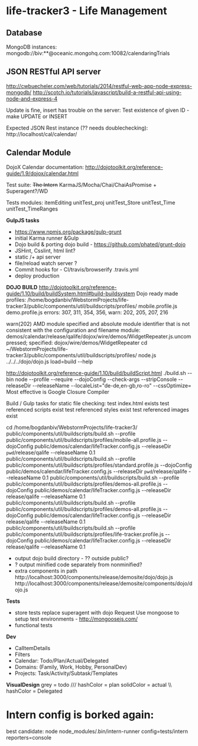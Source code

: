 life-tracker3 - Life Management
=============

Database
--------
MongoDB instances:
mongodb://biv:**@oceanic.mongohq.com:10082/calendaringTrials

JSON RESTful API server
-----------------------
http://cwbuecheler.com/web/tutorials/2014/restful-web-app-node-express-mongodb/
http://scotch.io/tutorials/javascript/build-a-restful-api-using-node-and-express-4

Update is fine, insert has trouble on the server:
Test existence of given ID - make UPDATE or INSERT

Expected JSON Rest instance (?? needs doublechecking): http://localhost/cal/calendar/

Calendar Module
---------------

DojoX Calendar documentation: http://dojotoolkit.org/reference-guide/1.9/dojox/calendar.html

Test suite: ~~The Intern~~ KarmaJS/Mocha/Chai/ChaiAsPromise + Superagent?/WD

Tests modules:
itemEditing
unitTest_proj
unitTest_Store
unitTest_Time
unitTest_TimeRanges

__GulpJS tasks__
- https://www.npmjs.org/package/gulp-grunt
- initial Karma runner &Gulp
- Dojo build & porting dojo build - https://github.com/phated/grunt-dojo
- JSHint, Csslint, html lint?
- static /+ api server
- file/reload watch server ?
- Commit hooks for - CI/travis/browserify .travis.yml
- deploy production

**DOJO BUILD**
http://dojotoolkit.org/reference-guide/1.10/build/buildSystem.html#build-buildsystem
Dojo ready made profiles:
/home/bogdanbiv/WebstormProjects/life-tracker3/public/components/util/buildscripts/profiles/
    mobile.profile.js
    demo.profile.js
errors: 307, 311, 354, 356,
warn: 202, 205, 207, 216

warn(202) AMD module specified and absolute module identifier that is not consistent with the configuration and filename module: demos/calendar/release/qalife/dojox/wire/demos/WidgetRepeater.js.uncompressed; specified: dojox/wire/demos/WidgetRepeater
cd ~/WebstormProjects/life-tracker3/public/components/util/buildscripts/profiles/
node.js ../../../dojo/dojo.js load=build --help

http://dojotoolkit.org/reference-guide/1.10/build/buildScript.html
./build.sh --bin node --profile --require --dojoConfig --check-args --stripConsole --releaseDir --releaseName --localeList="de-de,en-gb,ro-ro" --cssOptimize=
Most effective is Google Closure Compiler

Build / Gulp tasks for static file checking:
    test index.html exists
        test referenced scripts exist
        test referenced styles exist
        test referenced images exist

cd /home/bogdanbiv/WebstormProjects/life-tracker3/
public/components/util/buildscripts/build.sh --profile public/components/util/buildscripts/profiles/mobile-all.profile.js --dojoConfig public/demos/calendar/lifeTracker.config.js --releaseDir `pwd`/release/qalife --releaseName 0.1
public/components/util/buildscripts/build.sh --profile public/components/util/buildscripts/profiles/standard.profile.js --dojoConfig public/demos/calendar/lifeTracker.config.js --releaseDir `pwd`/release/qalife --releaseName 0.1
public/components/util/buildscripts/build.sh --profile public/components/util/buildscripts/profiles/demos-all.profile.js --dojoConfig public/demos/calendar/lifeTracker.config.js --releaseDir release/qalife --releaseName 0.1
public/components/util/buildscripts/build.sh --profile public/components/util/buildscripts/profiles/demos-all.profile.js --dojoConfig public/demos/calendar/lifeTracker.config.js --releaseDir release/qalife --releaseName 0.1
public/components/util/buildscripts/build.sh --profile public/components/util/buildscripts/profiles/life-tracker.profile.js --dojoConfig public/demos/calendar/lifeTracker.config.js --releaseDir release/qalife --releaseName 0.1



* output dojo build directory - ?? outside public?
* ? output minified code separately from nonminified?
* extra components in path
http://localhost:3000/components/release/demosite/dojo/dojo.js
http://localhost:3000/components/release/demosite/components/dojo/dojo.js


__Tests__

- store tests
    replace superagent with dojo Request
    Use mongoose to setup test environments - http://mongoosejs.com/
- functional tests


__Dev__
- CalItemDetails
- Filters
- Calendar: Todo/Plan/Actual/Delegated
- Domains: (Family, Work, Hobby, PersonalDev)
- Projects: Task/Activity/Subtask/Templates

__VisualDesign__
grey = todo
/// hashColor = plan
solidColor = actual
\\\ hashColor = Delegated

# Intern config is borked again:
best candidate: node node_modules/.bin/intern-runner config=tests/intern reporters=console

